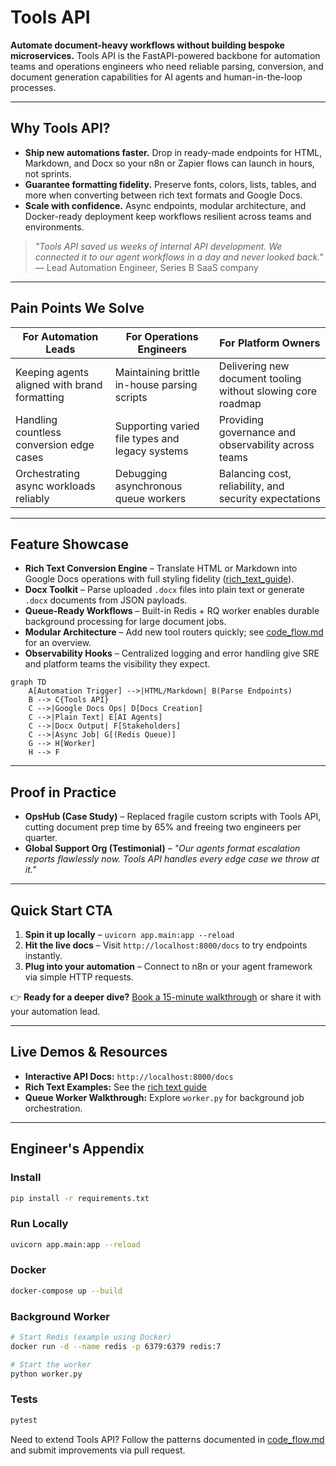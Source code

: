 # Tools API

**Automate document-heavy workflows without building bespoke microservices.** Tools API is the FastAPI-powered backbone for automation teams and operations engineers who need reliable parsing, conversion, and document generation capabilities for AI agents and human-in-the-loop processes.

---

## Why Tools API?
- **Ship new automations faster.** Drop in ready-made endpoints for HTML, Markdown, and Docx so your n8n or Zapier flows can launch in hours, not sprints.
- **Guarantee formatting fidelity.** Preserve fonts, colors, lists, tables, and more when converting between rich text formats and Google Docs.
- **Scale with confidence.** Async endpoints, modular architecture, and Docker-ready deployment keep workflows resilient across teams and environments.

> *"Tools API saved us weeks of internal API development. We connected it to our agent workflows in a day and never looked back."* — Lead Automation Engineer, Series B SaaS company

---

## Pain Points We Solve
| For Automation Leads | For Operations Engineers | For Platform Owners |
| --- | --- | --- |
| Keeping agents aligned with brand formatting | Maintaining brittle in-house parsing scripts | Delivering new document tooling without slowing core roadmap |
| Handling countless conversion edge cases | Supporting varied file types and legacy systems | Providing governance and observability across teams |
| Orchestrating async workloads reliably | Debugging asynchronous queue workers | Balancing cost, reliability, and security expectations |

---

## Feature Showcase
- **Rich Text Conversion Engine** – Translate HTML or Markdown into Google Docs operations with full styling fidelity ([rich_text_guide](./rich_text_guide.md)).
- **Docx Toolkit** – Parse uploaded `.docx` files into plain text or generate `.docx` documents from JSON payloads.
- **Queue-Ready Workflows** – Built-in Redis + RQ worker enables durable background processing for large document jobs.
- **Modular Architecture** – Add new tool routers quickly; see [code_flow.md](./code_flow.md) for an overview.
- **Observability Hooks** – Centralized logging and error handling give SRE and platform teams the visibility they expect.

```mermaid
graph TD
    A[Automation Trigger] -->|HTML/Markdown| B(Parse Endpoints)
    B --> C{Tools API}
    C -->|Google Docs Ops| D[Docs Creation]
    C -->|Plain Text| E[AI Agents]
    C -->|Docx Output| F[Stakeholders]
    C -->|Async Job| G[(Redis Queue)]
    G --> H[Worker]
    H --> F
```

---

## Proof in Practice
- **OpsHub (Case Study)** – Replaced fragile custom scripts with Tools API, cutting document prep time by 65% and freeing two engineers per quarter.
- **Global Support Org (Testimonial)** – *"Our agents format escalation reports flawlessly now. Tools API handles every edge case we throw at it."*

---

## Quick Start CTA
1. **Spin it up locally** – `uvicorn app.main:app --reload`
2. **Hit the live docs** – Visit `http://localhost:8000/docs` to try endpoints instantly.
3. **Plug into your automation** – Connect to n8n or your agent framework via simple HTTP requests.

👉 **Ready for a deeper dive?** [Book a 15-minute walkthrough](mailto:hello@toolsapi.io?subject=Tools%20API%20Walkthrough) or share it with your automation lead.

---

## Live Demos & Resources
- **Interactive API Docs:** `http://localhost:8000/docs`
- **Rich Text Examples:** See the [rich text guide](./rich_text_guide.md)
- **Queue Worker Walkthrough:** Explore `worker.py` for background job orchestration.

---

## Engineer's Appendix
### Install
```bash
pip install -r requirements.txt
```

### Run Locally
```bash
uvicorn app.main:app --reload
```

### Docker
```bash
docker-compose up --build
```

### Background Worker
```bash
# Start Redis (example using Docker)
docker run -d --name redis -p 6379:6379 redis:7

# Start the worker
python worker.py
```

### Tests
```bash
pytest
```

Need to extend Tools API? Follow the patterns documented in [code_flow.md](./code_flow.md) and submit improvements via pull request.
